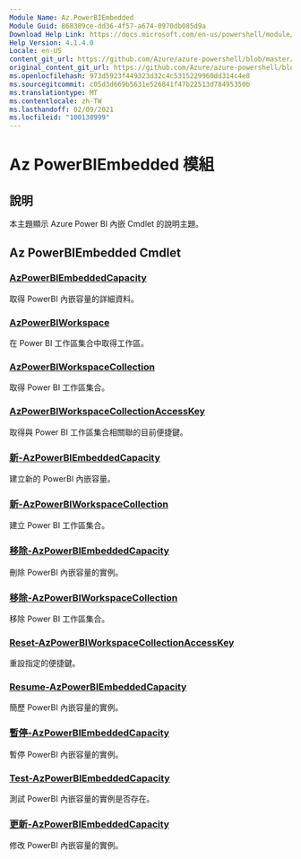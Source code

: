 ```yaml
---
Module Name: Az.PowerBIEmbedded
Module Guid: 868389ce-dd36-4f57-a674-0970db085d9a
Download Help Link: https://docs.microsoft.com/en-us/powershell/module/az.powerbiembedded
Help Version: 4.1.4.0
Locale: en-US
content_git_url: https://github.com/Azure/azure-powershell/blob/master/src/PowerBIEmbedded/PowerBIEmbedded/help/Az.PowerBIEmbedded.md
original_content_git_url: https://github.com/Azure/azure-powershell/blob/master/src/PowerBIEmbedded/PowerBIEmbedded/help/Az.PowerBIEmbedded.md
ms.openlocfilehash: 973d5923f449323d32c4c5315229960dd314c4e8
ms.sourcegitcommit: c05d3d669b5631e526841f47b22513d78495350b
ms.translationtype: MT
ms.contentlocale: zh-TW
ms.lasthandoff: 02/09/2021
ms.locfileid: "100130999"
---
```

# Az PowerBIEmbedded 模組
## 說明
本主題顯示 Azure Power BI 內嵌 Cmdlet 的說明主題。

## Az PowerBIEmbedded Cmdlet
### [AzPowerBIEmbeddedCapacity](Get-AzPowerBIEmbeddedCapacity.md)
取得 PowerBI 內嵌容量的詳細資料。

### [AzPowerBIWorkspace](Get-AzPowerBIWorkspace.md)
在 Power BI 工作區集合中取得工作區。

### [AzPowerBIWorkspaceCollection](Get-AzPowerBIWorkspaceCollection.md)
取得 Power BI 工作區集合。

### [AzPowerBIWorkspaceCollectionAccessKey](Get-AzPowerBIWorkspaceCollectionAccessKey.md)
取得與 Power BI 工作區集合相關聯的目前便捷鍵。

### [新-AzPowerBIEmbeddedCapacity](New-AzPowerBIEmbeddedCapacity.md)
建立新的 PowerBI 內嵌容量。

### [新-AzPowerBIWorkspaceCollection](New-AzPowerBIWorkspaceCollection.md)
建立 Power BI 工作區集合。

### [移除-AzPowerBIEmbeddedCapacity](Remove-AzPowerBIEmbeddedCapacity.md)
刪除 PowerBI 內嵌容量的實例。

### [移除-AzPowerBIWorkspaceCollection](Remove-AzPowerBIWorkspaceCollection.md)
移除 Power BI 工作區集合。

### [Reset-AzPowerBIWorkspaceCollectionAccessKey](Reset-AzPowerBIWorkspaceCollectionAccessKey.md)
重設指定的便捷鍵。

### [Resume-AzPowerBIEmbeddedCapacity](Resume-AzPowerBIEmbeddedCapacity.md)
簡歷 PowerBI 內嵌容量的實例。

### [暫停-AzPowerBIEmbeddedCapacity](Suspend-AzPowerBIEmbeddedCapacity.md)
暫停 PowerBI 內嵌容量的實例。

### [Test-AzPowerBIEmbeddedCapacity](Test-AzPowerBIEmbeddedCapacity.md)
測試 PowerBI 內嵌容量的實例是否存在。

### [更新-AzPowerBIEmbeddedCapacity](Update-AzPowerBIEmbeddedCapacity.md)
修改 PowerBI 內嵌容量的實例。

